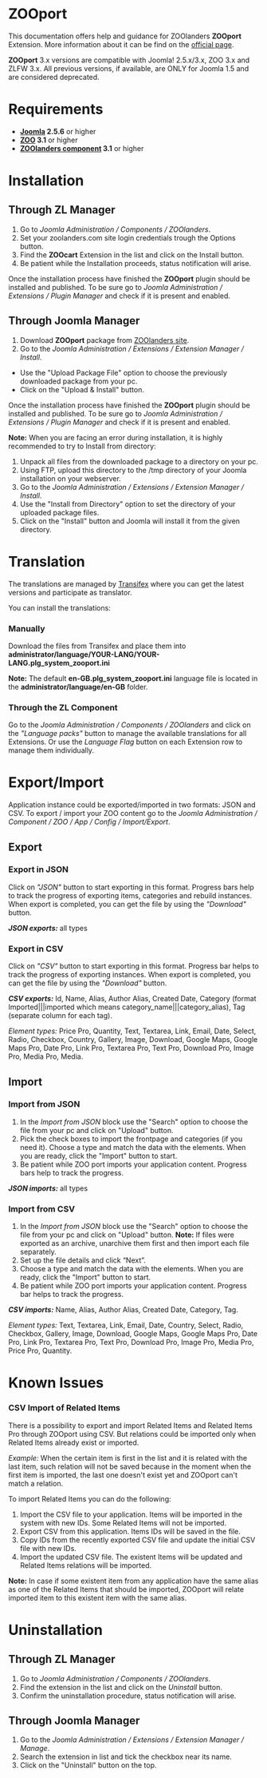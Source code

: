 ZOOport
=======

This documentation offers help and guidance for ZOOlanders **ZOOport** Extension. More information about it can be find on the [official page](https://www.zoolanders.com/extensions/zooport).

**ZOOport** 3.x versions are compatible with Joomla! 2.5.x/3.x, ZOO 3.x and ZLFW 3.x. All previous versions, if available, are ONLY for Joomla 1.5 and are considered deprecated.

Requirements
==========

* **[Joomla](http://www.joomla.org) 2.5.6** or higher
* **[ZOO](http://www.yootheme.com/zoo) 3.1** or higher
* **[ZOOlanders component](https://www.zoolanders.com/extensions/zoolanders) 3.1** or higher

Installation
============

Through ZL Manager
------------------

1. Go to *Joomla Administration / Components / ZOOlanders*.
2. Set your zoolanders.com site login credentials trough the Options button.
3. Find the **ZOOcart** Extension in the list and click on the Install button.
4. Be patient while the Installation proceeds, status notification will arise.

Once the installation process have finished the **ZOOport** plugin should be installed and published. To be sure go to *Joomla Administration / Extensions / Plugin Manager* and check if it is present and enabled.

Through Joomla Manager
----------------------

1. Download **ZOOport** package from [ZOOlanders site](https://www.zoolanders.com/extensions/zooport).
2. Go to the *Joomla Administration / Extensions / Extension Manager / Install*.
* Use the "Upload Package File" option to choose the previously downloaded package from your pc.
* Click on the "Upload & Install" button.

Once the installation process have finished the **ZOOport** plugin should be installed and published. To be sure go to *Joomla Administration / Extensions / Plugin Manager* and check if it is present and enabled.

**Note:** When you are facing an error during installation, it is highly recommended to try to Install from directory:

1. Unpack all files from the downloaded package to a directory on your pc.
2. Using FTP, upload this directory to the /tmp directory of your Joomla installation on your webserver.
3. Go to the *Joomla Administration / Extensions / Extension Manager / Install*.
4. Use the "Install from Directory" option to set the directory of your uploaded package files.
5. Click on the "Install" button and Joomla will install it from the given directory.

Translation
===========

The translations are managed by [Transifex](https://www.transifex.com/projects/p/zoolanders/) where you can get the latest versions and participate as translator.

You can install the translations:

### Manually

Download the files from Transifex and place them into **administrator/language/YOUR-LANG/YOUR-LANG.plg_system_zooport.ini**

**Note:** The default **en-GB.plg_system_zooport.ini** language file is located in the **administrator/language/en-GB** folder.

### Through the ZL Component

Go to the *Joomla Administration / Components / ZOOlanders* and click on the *"Language packs"* button to manage the available translations for all Extensions. Or use the *Language Flag* button on each Extension row to manage them individually.

Export/Import
=============

Application instance could be exported/imported in two formats: JSON and CSV.
To export / import your ZOO content go to the *Joomla Administration / Component / ZOO / App / Config / Import/Export*. 

Export 
------

### Export in JSON

Click on *"JSON"* button to start exporting in this format. Progress bars help to track the progress of exporting items, categories and rebuild instances.
When export is completed,  you can get the file by using the *"Download"* button. 

***JSON exports:*** all types 

### Export in CSV 

Click on *"CSV"* button to start exporting in this format. Progress bar helps to track the progress of exporting instances. When export is completed,  you can get the file by using the *"Download"* button. 

***CSV exports:*** Id, Name, Alias, Author Alias, Created Date, Category (format Imported|||imported which means category_name|||category_alias), Tag (separate column for each tag).

*Element types:* Price Pro, Quantity, Text, Textarea, Link,  Email, Date, Select, Radio,  Checkbox, Country, Gallery,  Image,  Download,  Google Maps,  Google Maps Pro, Date Pro, Link Pro,  Textarea Pro, Text Pro, Download Pro, Image Pro, Media Pro, Media.

Import
------

### Import from JSON

1. In the *Import from JSON* block use the "Search" option to choose the file from your pc and click on "Upload" button.
2. Pick the check boxes to import the frontpage and categories (if you need it). Choose a type and match the data with the elements. When you are ready, click the "Import" button to start. 
3. Be patient while ZOO port imports your application content.  Progress bars help to track the progress.

***JSON imports:*** all types 

### Import from CSV

1. In the *Import from JSON* block use the "Search" option to choose the file from your pc and click on "Upload" button.
**Note:** If files were exported as an archive, unarchive them first and then import each file separately.
2. Set up the file details and click “Next”.
3. Choose a type and match the data with the elements. When you are ready, click the "Import" button to start.
4. Be patient while ZOO port imports your application content.  Progress bar helps to track the progress.

***CSV  imports:*** Name, Alias, Author Alias, Created Date, Category, Tag. 

*Element types:* Text, Textarea, Link, Email, Date, Country, Select, Radio, Checkbox, Gallery,  Image, Download, Google Maps, Google Maps Pro, Date Pro, Link Pro, Textarea Pro, Text Pro, Download Pro, Image Pro, Media Pro, Price Pro, Quantity.

Known Issues
============

### CSV Import of Related Items

There is a possibility to export and import Related Items and Related Items Pro through ZOOport using CSV. But relations could be imported only when Related Items already exist or imported.

*Example:* When the certain item is first in the list and it is related with the last item, such relation will not be saved because in the moment when the first item is imported, the last one doesn't exist yet and ZOOport can't match a relation. 

To import Related Items you can do the following:

1. Import the CSV file to your application. Items will be imported in the system with new IDs. Some Related Items will not be imported.
2. Export CSV from this application. Items IDs will be saved in the file.
3. Copy IDs from the recently exported CSV file and update the initial CSV file with new IDs. 
4. Import the updated CSV file. The existent Items will be updated and Related Items relations will be imported.

**Note:** In case if some existent item from any application have the same alias as one of the Related Items that should be imported, ZOOport will relate imported item to this existent item with the same alias. 

Uninstallation
==============

Through ZL Manager
------------------

1. Go to *Joomla Administration / Components / ZOOlanders*.
2. Find the extension in the list and click on the *Uninstall* button.
3. Confirm the uninstallation procedure, status notification will arise.

Through Joomla Manager
----------------------

1. Go to the *Joomla Administration / Extensions / Extension Manager / Manage*.
2. Search the extension in list and tick the checkbox near its name.
3. Click on the "Uninstall" button on the top.

